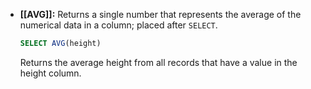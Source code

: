 - **[[AVG]]:** Returns a single number that represents the average of the numerical data in a column; placed after `SELECT`.

  ```sql
  SELECT AVG(height)
  ```

  Returns the average height from all records that have a value in the height column.